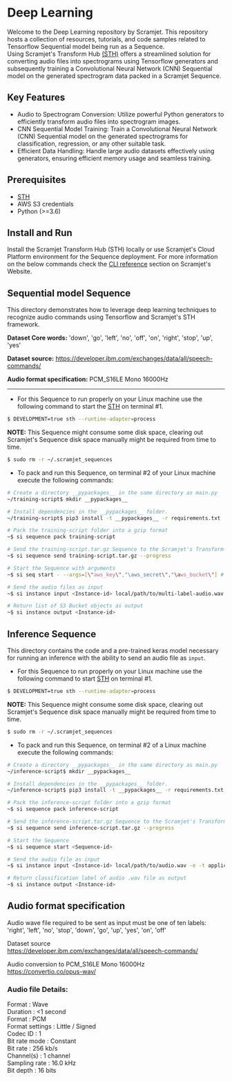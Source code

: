 # Deep Learning 

Welcome to the Deep Learning repository by Scramjet. This repository hosts a collection of resources, tutorials, and code samples related to Tensorflow Sequential model being run as a Sequence.<br/> 
Using Scramjet's Transform Hub <a href="https://github.com/scramjetorg/transform-hub" target="_blank">(STH)</a> offers a streamlined solution for converting audio files into spectrograms using Tensorflow generators and subsequently training a Convolutional Neural Network (CNN) Sequential model on the generated spectrogram data packed in a Scramjet Sequence.

## Key Features

- Audio to Spectrogram Conversion: Utilize powerful Python generators to efficiently transform audio files into spectrogram images.
- CNN Sequential Model Training: Train a Convolutional Neural Network (CNN) Sequential model on the generated spectrograms for classification, regression, or any other suitable task.
- Efficient Data Handling: Handle large audio datasets effectively using generators, ensuring efficient memory usage and seamless training.

## Prerequisites
- <a href="https://www.npmjs.com/package/@scramjet/cli" target="_blank">STH</a> <br/>
- AWS S3 credentials
- Python (>=3.6)

## Install and Run
Install the Scramjet Transform Hub (STH) locally or use Scramjet's Cloud Platform environment for the Sequence deployment. For more information on the below commands check the 
<a href="https://docs.scramjet.org/platform/cli-reference/" target="_blank">CLI reference</a> section on Scramjet's Website.


## Sequential model Sequence<br/>
This directory demonstrates how to leverage deep learning techniques to recognize audio commands using Tensorflow and Scramjet's STH framework.

**Dataset Core words:** 'down', 'go', 'left', 'no', 'off', 'on', 'right', 'stop', 'up', 'yes'

**Dataset source:** https://developer.ibm.com/exchanges/data/all/speech-commands/

**Audio format specification:** PCM_S16LE Mono 16000Hz<br/>

---

- For this Sequence to run properly on your Linux machine use the following command to start the <a href="https://docs.scramjet.org/platform/self-hosted-installation/" target="_blank">STH</a> on terminal #1.

```bash
$ DEVELOPMENT=true sth --runtime-adapter=process
```

**NOTE:** This Sequence might consume some disk space, clearing out Scramjet's Sequence disk space manually might be required from time to time.

```bash
$ sudo rm -r ~/.scramjet_sequences
```

- To pack and run this Sequence, on terminal #2 of your Linux machine execute the following commands:

```bash
# Create a directory __pypackages__ in the same directory as main.py
~/training-script$ mkdir __pypackages__

# Install dependencies in the __pypackages__ folder. 
~/training-script$ pip3 install -t __pypackages__ -r requirements.txt

# Pack the training-script folder into a gzip format
~$ si sequence pack training-script

# Send the training-script.tar.gz Sequence to the Scramjet's Transform-Hub, with a return <Sequence-id> value
~$ si sequence send training-script.tar.gz --progress

# Start the Sequence with arguments
~$ si seq start - --args=[\"aws_key\","\aws_secret\","\aws_bucket\"] # Without spacing between args

# Send the audio files as input
~$ si instance input <Instance-id> local/path/to/multi-label-audio.wav -e -t application/octet-stream

# Return list of S3 Bucket objects as output
~$ si instance output <Instance-id>
```

## Inference Sequence

This directory contains the code and a pre-trained keras model necessary for running an inference with the ability to send an audio file as `input`.

- For this Sequence to run properly on your Linux machine use the following command to start <a href="https://docs.scramjet.org/platform/self-hosted-installation/" target="_blank">STH</a> on terminal #1.

```bash
$ DEVELOPMENT=true sth --runtime-adapter=process
```

**NOTE:** This Sequence might consume some disk space, clearing out Scramjet's Sequence disk space manually might be required from time to time.

```bash
$ sudo rm -r ~/.scramjet_sequences
```

- To pack and run this Sequence, on terminal #2 of a Linux machine execute the following commands:

```bash
# Create a directory __pypackages__ in the same directory as main.py
~/inference-script$ mkdir __pypackages__

# Install dependencies in the __pypackages__ folder. 
~/inference-script$ pip3 install -t __pypackages__ -r requirements.txt

# Pack the inference-script folder into a gzip format
~$ si sequence pack inference-script

# Send the inference-script.tar.gz Sequence to the Scramjet's Transform-Hub, with a return <Sequence-id> value
~$ si sequence send inference-script.tar.gz --progress

# Start the Sequence
~$ si sequence start <Sequence-id> 

# Send the audio file as input
~$ si instance input <Instance-id> local/path/to/audio.wav -e -t application/octet-stream

# Return classification label of audio .wav file as output
~$ si instance output <Instance-id>
```
## Audio format specification

Audio wave file required to be sent as input must be one of ten labels:<br/> 'right', 'left', 'no', 'stop', 'down', 'go', 'up', 'yes', 'on', 'off'

Dataset source<br/> 
https://developer.ibm.com/exchanges/data/all/speech-commands/

Audio conversion to PCM_S16LE Mono 16000Hz<br/>
https://convertio.co/opus-wav/

### Audio file Details:

Format : Wave<br/>
Duration : <1 second<br/>
Format : PCM<br/>
Format settings : Little / Signed<br/>
Codec ID : 1<br/>
Bit rate mode : Constant<br/>
Bit rate : 256 kb/s<br/>
Channel(s) : 1 channel<br/>
Sampling rate : 16.0 kHz<br/>
Bit depth : 16 bits<br/>



